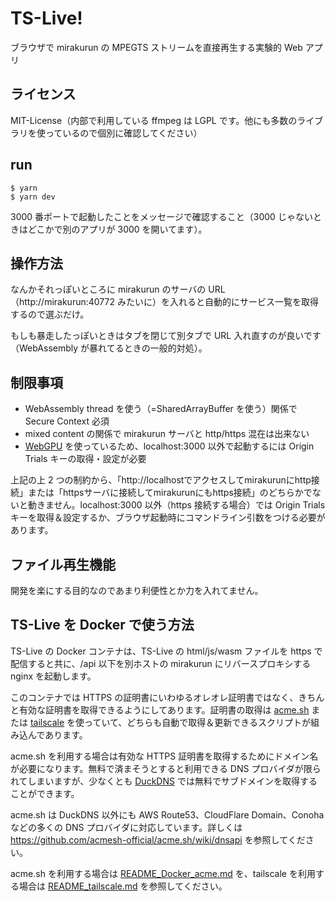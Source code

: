 # TS-Live!

ブラウザで mirakurun の MPEGTS ストリームを直接再生する実験的 Web アプリ

## ライセンス

MIT-License（内部で利用している ffmpeg は LGPL です。他にも多数のライブラリを使っているので個別に確認してください）

## run

```
$ yarn
$ yarn dev
```

3000 番ポートで起動したことをメッセージで確認すること（3000 じゃないときはどこかで別のアプリが 3000 を開いてます）。

## 操作方法

なんかそれっぽいところに mirakurun のサーバの URL（http://mirakurun:40772 みたいに）を入れると自動的にサービス一覧を取得するので選ぶだけ。

もしも暴走したっぽいときはタブを閉じて別タブで URL 入れ直すのが良いです（WebAssembly が暴れてるときの一般的対処）。

## 制限事項

- WebAssembly thread を使う（=SharedArrayBuffer を使う）関係で Secure Context 必須
- mixed content の関係で mirakurun サーバと http/https 混在は出来ない
- [WebGPU](https://chromestatus.com/feature/6213121689518080) を使っているため、localhost:3000 以外で起動するには Origin Trials キーの取得・設定が必要

上記の上 2 つの制約から、「http://localhostでアクセスしてmirakurunにhttp接続」または「httpsサーバに接続してmirakurunにもhttps接続」のどちらかでないと動きません。localhost:3000 以外（https 接続する場合）では Origin Trials キーを取得＆設定するか、ブラウザ起動時にコマンドライン引数をつける必要があります。

## ファイル再生機能

開発を楽にする目的なのであまり利便性とか力を入れてません。

## TS-Live を Docker で使う方法

TS-Live の Docker コンテナは、TS-Live の html/js/wasm ファイルを https で配信すると共に、/api 以下を別ホストの mirakurun にリバースプロキシする nginx を起動します。

このコンテナでは HTTPS の証明書にいわゆるオレオレ証明書ではなく、きちんと有効な証明書を取得できるようにしてあります。証明書の取得は [acme.sh](https://acme.sh) または [tailscale](https://tailscale.com/) を使っていて、どちらも自動で取得＆更新できるスクリプトが組み込んであります。

acme.sh を利用する場合は有効な HTTPS 証明書を取得するためにドメイン名が必要になります。無料で済まそうとすると利用できる DNS プロバイダが限られてしまいますが、少なくとも [DuckDNS](https://duckdns.org) では無料でサブドメインを取得することができます。

acme.sh は DuckDNS 以外にも AWS Route53、CloudFlare Domain、Conoha などの多くの DNS プロバイダに対応しています。詳しくは https://github.com/acmesh-official/acme.sh/wiki/dnsapi を参照してください。

acme.sh を利用する場合は [README_Docker_acme.md](./README_Docker_acme.md) を、tailscale を利用する場合は [README_tailscale.md](README_tailscale.md) を参照してください。


